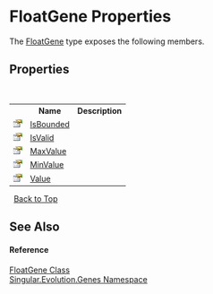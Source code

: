 # FloatGene Properties
 

The <a href="0669b42b-c8df-2480-a278-6e83e27b51b7">FloatGene</a> type exposes the following members.


## Properties
&nbsp;<table><tr><th></th><th>Name</th><th>Description</th></tr><tr><td>![Public property](media/pubproperty.gif "Public property")</td><td><a href="9c68f988-1659-24c9-8200-471ff236097e">IsBounded</a></td><td /></tr><tr><td>![Public property](media/pubproperty.gif "Public property")</td><td><a href="bd33cbd7-d4a7-df63-e685-7b2d05353e31">IsValid</a></td><td /></tr><tr><td>![Public property](media/pubproperty.gif "Public property")</td><td><a href="6bf2eee7-cfe3-4344-6af9-9876ff530216">MaxValue</a></td><td /></tr><tr><td>![Public property](media/pubproperty.gif "Public property")</td><td><a href="cea8f826-0237-ddf0-7b0c-219c5d20b69a">MinValue</a></td><td /></tr><tr><td>![Public property](media/pubproperty.gif "Public property")</td><td><a href="02c33b8e-4657-9e67-81a9-eed21924a237">Value</a></td><td /></tr></table>&nbsp;
<a href="#floatgene-properties">Back to Top</a>

## See Also


#### Reference
<a href="0669b42b-c8df-2480-a278-6e83e27b51b7">FloatGene Class</a><br /><a href="c9a39aef-d3b0-be3b-cda0-1d7eb5bdd4e1">Singular.Evolution.Genes Namespace</a><br />